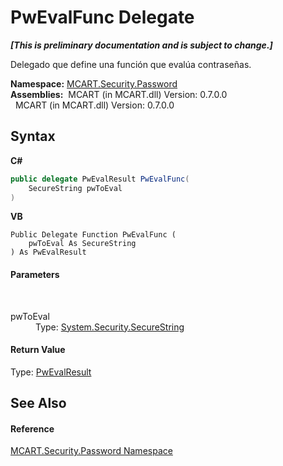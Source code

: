 # PwEvalFunc Delegate
 _**\[This is preliminary documentation and is subject to change.\]**_

Delegado que define una función que evalúa contraseñas.

**Namespace:**&nbsp;<a href="dbbe708a-6e0a-d3f8-20a0-94d530d6d526">MCART.Security.Password</a><br />**Assemblies:**&nbsp;&nbsp;MCART (in MCART.dll) Version: 0.7.0.0<br />&nbsp;&nbsp;MCART (in MCART.dll) Version: 0.7.0.0<br />

## Syntax

**C#**<br />
``` C#
public delegate PwEvalResult PwEvalFunc(
	SecureString pwToEval
)
```

**VB**<br />
``` VB
Public Delegate Function PwEvalFunc ( 
	pwToEval As SecureString
) As PwEvalResult
```


#### Parameters
&nbsp;<dl><dt>pwToEval</dt><dd>Type: <a href="http://msdn2.microsoft.com/es-es/library/7kt014s1" target="_blank">System.Security.SecureString</a><br /></dd></dl>

#### Return Value
Type: <a href="ce490786-90eb-803c-6d58-7125afd2adee">PwEvalResult</a>

## See Also


#### Reference
<a href="dbbe708a-6e0a-d3f8-20a0-94d530d6d526">MCART.Security.Password Namespace</a><br />